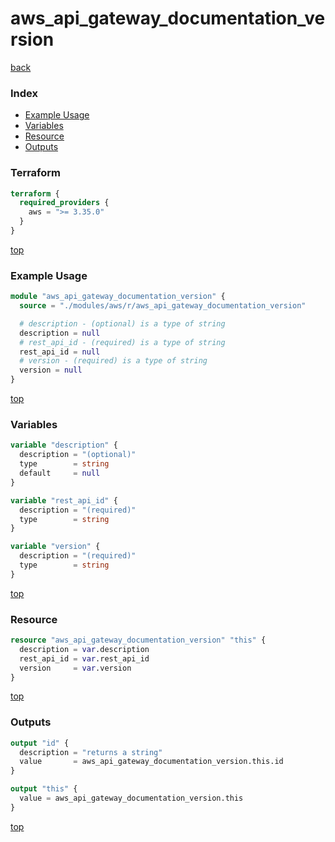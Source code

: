 # aws_api_gateway_documentation_version

[back](../aws.md)

### Index

- [Example Usage](#example-usage)
- [Variables](#variables)
- [Resource](#resource)
- [Outputs](#outputs)

### Terraform

```terraform
terraform {
  required_providers {
    aws = ">= 3.35.0"
  }
}
```

[top](#index)

### Example Usage

```terraform
module "aws_api_gateway_documentation_version" {
  source = "./modules/aws/r/aws_api_gateway_documentation_version"

  # description - (optional) is a type of string
  description = null
  # rest_api_id - (required) is a type of string
  rest_api_id = null
  # version - (required) is a type of string
  version = null
}
```

[top](#index)

### Variables

```terraform
variable "description" {
  description = "(optional)"
  type        = string
  default     = null
}

variable "rest_api_id" {
  description = "(required)"
  type        = string
}

variable "version" {
  description = "(required)"
  type        = string
}
```

[top](#index)

### Resource

```terraform
resource "aws_api_gateway_documentation_version" "this" {
  description = var.description
  rest_api_id = var.rest_api_id
  version     = var.version
}
```

[top](#index)

### Outputs

```terraform
output "id" {
  description = "returns a string"
  value       = aws_api_gateway_documentation_version.this.id
}

output "this" {
  value = aws_api_gateway_documentation_version.this
}
```

[top](#index)